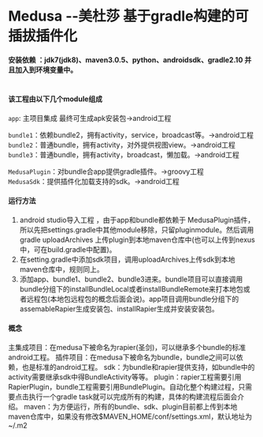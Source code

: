 # Medusa --美杜莎 基于gradle构建的可插拔插件化
#### 安装依赖 ：jdk7(jdk8)、maven3.0.5、python、androidsdk、gradle2.10 并且加入到环境变量中。    
#
#
#
#
#### 该工程由以下几个module组成  

`app`: 主项目集成 最终可生成apk安装包->android工程  

`bundle1`：依赖bundle2，拥有activity，service，broadcast等。->android工程    
`bundle2`：普通bundle，拥有activity，对外提供视图view。->android工程    
`bundle3`：普通bundle，拥有activity，broadcast，懒加载。->android工程    

`MedusaPlugin`：对bundle合app提供gradle插件。->groovy工程  
`MedusaSdk`：提供插件化加载支持的sdk。->android工程

#### 运行方法
1.  android studio导入工程 ，由于app和bundle都依赖于 MedusaPlugin插件，所以先把settings.gradle中其他module移除，只留pluginmodule。然后调用gradle uploadArchives 上传plugin到本地maven仓库中(也可以上传到nexus中，可在build.gradle中配置)。
2.  在setting.gradle中添加sdk项目，调用uploadArchives上传sdk到本地maven仓库中，规则同上。
3.  添加app、bundle1、bundle2、bundle3进来。bundle项目可以直接调用bundle分组下的installBundleLocal或者installBundleRemote来打本地包或者远程包(本地包远程包的概念后面会说)。app项目调用bundle分组下的assemableRapier生成安装包、installRapier生成并安装安装包。

#### 概念
主集成项目：在medusa下被命名为rapier(圣剑)，可以继承多个bundle的标准android工程。
插件项目：在medusa下被命名为bundle，bundle之间可以依赖，也是标准的android工程。
sdk：为bundle和rapier提供支持，如bundle中的activity需要继承sdk中得BundleActivity等等。
plugin：rapier工程需要引用RapierPlugin，bundle工程需要引用BundlePlugin。自动化整个构建过程，只需要点击执行一个gradle task就可以完成所有的构建，具体的构建流程后面会介绍。
maven：为方便运行，所有的bundle、sdk、plugin目前都上传到本地maven仓库中，如果没有修改$MAVEN_HOME/conf/settings.xml，默认地址为 ~/.m2








